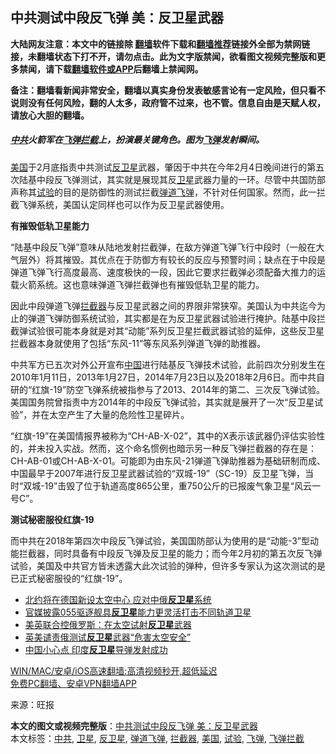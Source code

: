  <h2>中共测试中段反飞弹 美：反卫星武器</h2> <p class="notice"><b>大陆网友注意：本文中的链接除 <a href="https://github.com/bannedbook/fanqiang" >翻墙</a>软件下载和<a href="https://github.com/killgcd/justmysocks/blob/master/README.md">翻墙推荐</a>链接外全部为禁网链接，未翻墙状态下打不开，请勿点击。此为文字版禁闻，欲看图文视频完整版和更多禁闻，请下载<a href="https://github.com/bannedbook/fanqiang">翻墙软件或APP</a>后翻墙上禁闻网。</p><p>备注：翻墙看新闻非常安全，翻墙以真实身份发表敏感言论有一定风险，但只看不说则没有任何风险，翻的人太多，政府管不过来，也不管。信息自由是天赋人权，请放心大胆的翻墙。</b></p>  <div class="entry"> <p id="conimg"></p> <h5><a href="https://www.bannedbook.org/bnews/tag/%e4%b8%ad%e5%85%b1/" class="st_tag internal_tag" rel="tag" title="标签 中共 下的日志">中共</a>火箭军在<a href="https://www.bannedbook.org/bnews/tag/%E9%A3%9E%E5%BC%B9%E6%8B%A6%E6%88%AA/" class="st_tag internal_tag" rel="tag" title="标签 飞弹拦截 下的日志">飞弹拦截</a>上，扮演最关键角色。图为<a href="https://www.bannedbook.org/bnews/tag/%e9%a3%9e%e5%bc%b9/" class="st_tag internal_tag" rel="tag" title="标签 飞弹 下的日志">飞弹</a>发射瞬间。</h5> <p><a href="https://www.bannedbook.org/bnews/tag/%e7%be%8e%e5%9b%bd/" class="st_tag internal_tag" rel="tag" title="标签 美国 下的日志">美国</a>于2月底指责中共测试<a href="https://www.bannedbook.org/bnews/tag/%E5%8F%8D%E5%8D%AB%E6%98%9F/" class="st_tag internal_tag" rel="tag" title="标签 反卫星 下的日志">反卫星</a>武器，肇因于中共在今年2月4日晚间进行的第五次陆基中段反飞弹测试，其实就是展现其反<a href="https://www.bannedbook.org/bnews/tag/%e5%8d%ab%e6%98%9f/" class="st_tag internal_tag" rel="tag" title="标签 卫星 下的日志">卫星</a>武器力量的一环。尽管中共国防部声称其<a href="https://www.bannedbook.org/bnews/tag/%E8%AF%95%E9%AA%8C/" class="st_tag internal_tag" rel="tag" title="标签 试验 下的日志">试验</a>的目的是防御性的测试拦截<a href="https://www.bannedbook.org/bnews/tag/%e5%bc%b9%e9%81%93%e9%a3%9e%e5%bc%b9/" class="st_tag internal_tag" rel="tag" title="标签 弹道飞弹 下的日志">弹道飞弹</a>，不针对任何国家。然而，此一拦截飞弹系统，美国认定同样也可以作为反卫星武器使用。</p>  <p><strong>有摧毁低轨卫星能力</strong></p> <p>“陆基中段反飞弹”意味从陆地发射拦截弹，在敌方弹道飞弹飞行中段时（一般在大气层外）将其摧毁。其优点在于防御方有较长的反应与预警时间；缺点在于中段是弹道飞弹飞行高度最高、速度极快的一段，因此它要求拦截弹必须配备大推力的运载火箭系统。这也意味弹道飞弹拦截弹也有摧毁低轨卫星的能力。</p>  <p>因此中段弹道飞弹<a href="https://www.bannedbook.org/bnews/tag/%E6%8B%A6%E6%88%AA%E5%99%A8/" class="st_tag internal_tag" rel="tag" title="标签 拦截器 下的日志">拦截器</a>与反卫星武器之间的界限非常狭窄。美国认为中共迄今为止的弹道飞弹防御系统试验，其实都是在为反卫星武器试验进行掩护。陆基中段拦截弹试验很可能本身就是对其“动能”系列反卫星拦截武器试验的延伸，这些反卫星拦截器本身就使用了包括“东风-11”等东风系列弹道飞弹的助推器。</p> <p>中共军方已五次对外公开宣布<span class='wp_keywordlink_affiliate'><a href="https://www.bannedbook.org/" title="中国" target="_blank">中国</a></span>进行陆基反飞弹技术试验，此前四次分别发生在2010年1月11日，2013年1月27日，2014年7月23日以及2018年2月6日。而中共自研的“红旗-19”防空飞弹系统被指参与了2013、2014年的第二、三次反飞弹试验。美国国务院曾指责中方2014年的中段反飞弹试验，其实就是展开了一次“反卫星试验”，并在太空产生了大量的危险性卫星碎片。</p>  <p>“红旗-19”在美国情报界被称为“CH-AB-X-02”，其中的X表示该武器仍评估实验性的，并未投入实战。然而，这个命名惯例也暗示另一种反飞弹拦截器的存在是：CH-AB-01或CH-AB-X-01。可能即为由东风-21弹道飞弹助推器为基础研制而成、中国最早于2007年进行反卫星武器试验的“双城-19”（SC-19）反卫星飞弹，当时“双城-19”击毁了位于轨道高度865公里，重750公斤的已报废气象卫星“风云一号C”。</p> <p><strong>测试秘密服役红旗-19</strong></p>  <p>而中共在2018年第四次中段反飞弹试验，美国国防部认为使用的是“动能-3”型动能拦截器，同时具备有中段反飞弹及反卫星的能力；而今年2月初的第五次反飞弹试验，美国及中共官方皆未透露大此次试验的弹种，但许多专家认为这次测试的是已正式秘密服役的“红旗-19”。</p> <ul class='op-related-articles' title='相关阅读'> <li><a href='https://www.bannedbook.org/bnews/worldnews/20201021/1417356.html' target='_blank'>北约将在德国新设太空中心 应对中俄<b>反卫星</b>系统</a></li> <li><a href='https://www.bannedbook.org/bnews/baitai/20201014/1413745.html' target='_blank'>官媒披露055驱逐舰具<b>反卫星</b>能力更灵活打击不同轨道卫星</a></li> <li><a href='https://www.bannedbook.org/bnews/cnnews/20200725/1366079.html' target='_blank'>美英联合控俄罗斯：在太空试射<b>反卫星</b>武器</a></li> <li><a href='https://www.bannedbook.org/bnews/comments/20200724/1365735.html' target='_blank'>英美谴责俄测试<b>反卫星</b>武器“危害太空安全”</a></li> <li><a href='https://www.bannedbook.org/bnews/baitai/20190401/1106391.html' target='_blank'>中国小心点 印度<b>反卫星</b>导弹发射成功</a></li> </ul> <p class="texttj"> <a href="https://github.com/bannedbook/fanqiang/wiki/V2ray%E6%9C%BA%E5%9C%BA" target="_blank">WIN/MAC/安卓/iOS高速翻墙:高清视频秒开,超低延迟</a><br/> <a href="https://github.com/bannedbook/fanqiang/wiki/%E7%A6%81%E9%97%BB%E7%BD%91%E5%AE%89%E5%8D%93%E7%BF%BB%E5%A2%99%E6%96%B0%E9%97%BBAPP" target="_blank">免费PC翻墙、安卓VPN翻墙APP</a></p><p> 来源：旺报 </p><a name='sharetosocial'></a>       <div><b>本文的图文或视频完整版</b>：<a href='https://www.bannedbook.org/bnews/cbnews/20210309/1501274.html'>中共测试中段反飞弹 美：反卫星武器</a></div>  </div><!--END ENTRY--> <div class="postfooter"> <div>本文标签：<a href="https://www.bannedbook.org/bnews/tag/%e4%b8%ad%e5%85%b1/" rel="tag">中共</a>, <a href="https://www.bannedbook.org/bnews/tag/%e5%8d%ab%e6%98%9f/" rel="tag">卫星</a>, <a href="https://www.bannedbook.org/bnews/tag/%E5%8F%8D%E5%8D%AB%E6%98%9F/" rel="tag">反卫星</a>, <a href="https://www.bannedbook.org/bnews/tag/%e5%bc%b9%e9%81%93%e9%a3%9e%e5%bc%b9/" rel="tag">弹道飞弹</a>, <a href="https://www.bannedbook.org/bnews/tag/%E6%8B%A6%E6%88%AA%E5%99%A8/" rel="tag">拦截器</a>, <a href="https://www.bannedbook.org/bnews/tag/%e7%be%8e%e5%9b%bd/" rel="tag">美国</a>, <a href="https://www.bannedbook.org/bnews/tag/%E8%AF%95%E9%AA%8C/" rel="tag">试验</a>, <a href="https://www.bannedbook.org/bnews/tag/%e9%a3%9e%e5%bc%b9/" rel="tag">飞弹</a>, <a href="https://www.bannedbook.org/bnews/tag/%E9%A3%9E%E5%BC%B9%E6%8B%A6%E6%88%AA/" rel="tag">飞弹拦截</a></div>  </div><!--END POSTFOOTER--> 